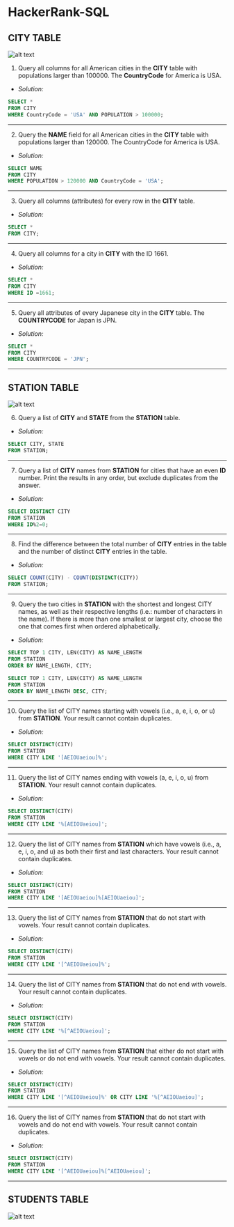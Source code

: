 # HackerRank-SQL
## CITY TABLE
![alt text](https://s3.amazonaws.com/hr-challenge-images/8137/1449729804-f21d187d0f-CITY.jpg)

1. Query all columns for all American cities in the **CITY** table with populations larger than 100000. The **CountryCode** for America is USA.

- *Solution:*
```sql
SELECT *
FROM CITY
WHERE CountryCode = 'USA' AND POPULATION > 100000;
```
----

2. Query the **NAME** field for all American cities in the **CITY** table with populations larger than 120000. The CountryCode for America is USA.

- *Solution:*
```sql
SELECT NAME
FROM CITY
WHERE POPULATION > 120000 AND CountryCode = 'USA';
```
----

3. Query all columns (attributes) for every row in the **CITY** table.

- *Solution:*
```sql
SELECT *
FROM CITY;
```
----
4. Query all columns for a city in **CITY** with the ID 1661.

- *Solution:*
```sql
SELECT *
FROM CITY
WHERE ID =1661;
```
----
5. Query all attributes of every Japanese city in the **CITY** table. The **COUNTRYCODE** for Japan is JPN.

- *Solution:*
```sql
SELECT *
FROM CITY
WHERE COUNTRYCODE = 'JPN';
```
----
## STATION TABLE
![alt text](https://s3.amazonaws.com/hr-challenge-images/9336/1449345840-5f0a551030-Station.jpg)

6. Query a list of **CITY** and **STATE** from the **STATION** table.

- *Solution:*
```sql
SELECT CITY, STATE
FROM STATION;
```
----
7. Query a list of **CITY** names from **STATION** for cities that have an even **ID** number. Print the results in any order, but exclude duplicates from the answer.

- *Solution:*
```sql
SELECT DISTINCT CITY
FROM STATION
WHERE ID%2=0;
```
----
8. Find the difference between the total number of **CITY** entries in the table and the number of distinct **CITY** entries in the table.

- *Solution:*
```sql
SELECT COUNT(CITY) - COUNT(DISTINCT(CITY))
FROM STATION;
```
----
9. Query the two cities in **STATION** with the shortest and longest CITY names, as well as their respective lengths (i.e.: number of characters in the name). If there is more than one smallest or largest city, choose the one that comes first when ordered alphabetically.

- *Solution:*
```sql
SELECT TOP 1 CITY, LEN(CITY) AS NAME_LENGTH
FROM STATION
ORDER BY NAME_LENGTH, CITY;

SELECT TOP 1 CITY, LEN(CITY) AS NAME_LENGTH
FROM STATION
ORDER BY NAME_LENGTH DESC, CITY;
```
----
10. Query the list of CITY names starting with vowels (i.e., a, e, i, o, or u) from **STATION**. Your result cannot contain duplicates.

- *Solution:*
```sql
SELECT DISTINCT(CITY)
FROM STATION
WHERE CITY LIKE '[AEIOUaeiou]%';
```
----
11. Query the list of CITY names ending with vowels (a, e, i, o, u) from **STATION**. Your result cannot contain duplicates.

- *Solution:*
```sql
SELECT DISTINCT(CITY)
FROM STATION
WHERE CITY LIKE '%[AEIOUaeiou]';
```
----
12. Query the list of CITY names from **STATION** which have vowels (i.e., a, e, i, o, and u) as both their first and last characters. Your result cannot contain duplicates.

- *Solution:*
```sql
SELECT DISTINCT(CITY)
FROM STATION
WHERE CITY LIKE '[AEIOUaeiou]%[AEIOUaeiou]';
```
----
13. Query the list of CITY names from **STATION** that do not start with vowels. Your result cannot contain duplicates.

- *Solution:*
```sql
SELECT DISTINCT(CITY)
FROM STATION
WHERE CITY LIKE '[^AEIOUaeiou]%';
```
----
14. Query the list of CITY names from **STATION** that do not end with vowels. Your result cannot contain duplicates.

- *Solution:*
```sql
SELECT DISTINCT(CITY)
FROM STATION
WHERE CITY LIKE '%[^AEIOUaeiou]';
```
----
15. Query the list of CITY names from **STATION** that either do not start with vowels or do not end with vowels. Your result cannot contain duplicates.

- *Solution:*
```sql
SELECT DISTINCT(CITY)
FROM STATION
WHERE CITY LIKE '[^AEIOUaeiou]%' OR CITY LIKE '%[^AEIOUaeiou]';
```
----
16. Query the list of CITY names from **STATION** that do not start with vowels and do not end with vowels. Your result cannot contain duplicates.

- *Solution:*
```sql
SELECT DISTINCT(CITY)
FROM STATION
WHERE CITY LIKE '[^AEIOUaeiou]%[^AEIOUaeiou]';
```
----
## STUDENTS TABLE
![alt text](https://s3.amazonaws.com/hr-challenge-images/12896/1443815243-94b941f556-1.png)
